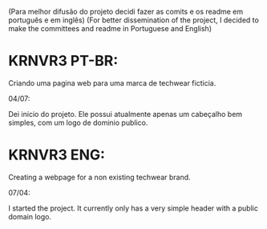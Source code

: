 (Para melhor difusão do projeto decidi fazer as comits e os readme em português e em inglês)
(For better dissemination of the project, I decided to make the committees and readme in Portuguese and English)



# KRNVR3 PT-BR:
Criando uma pagina web para uma marca de techwear ficticia.

04/07:

Dei início do projeto. Ele possui atualmente apenas um cabeçalho bem simples, com um logo de dominio publico.



# KRNVR3 ENG:
Creating a webpage for a non existing techwear brand.

07/04:

I started the project. It currently only has a very simple header with a public domain logo.
